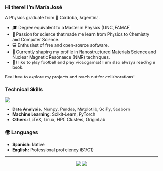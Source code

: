 ### Hi there! I’m María José
A Physics graduate from 📍 Córdoba, Argentina.

- 🎓 Degree equivalent to a Master in Physics (UNC, FAMAF)  
- 🌱 Passion for science that made me learn from Physics to Chemistry and Computer Science.
- 💻 Enthusiast of free and open-source software.
- 🌟 Currently shaping my profile in Nanostructured Materials Science and Nuclear Magnetic Resonance (NMR) techniques.
- 💬 I like to play football and play videogames! I am also always reading a book.

  
Feel free to explore my projects and reach out for collaborations!  
  
### Technical Skills <p align="center">
  <a href="https://skillicons.dev">
     <img src="https://skillicons.dev/icons?i=python,julia,fortran,linux,git,bash" />
  </a>
</p>

- **Data Analysis:** Numpy, Pandas, Matplotlib, SciPy, Seaborn  
- **Machine Learning:** Scikit-Learn, PyTorch  
- **Others:** LaTeX, Linux, HPC Clusters, OriginLab
  

### 🌍 Languages
- **Spanish:** Native  
- **English:** Professional proficiency (B1/C1)

---

<div align="center">
<a target="_blank" href="https://www.linkedin.com/in/jjosedomenech/"><img src="https://img.shields.io/badge/-LinkedIn-0077B5?style=for-the-badge&logo=Linkedin&logoColor=white"></a>
<a target="_blank" href="mailto:m.jose.domenech@mi.unc.edu.ar"><img src="https://img.shields.io/badge/-Gmail-D14836?style=for-the-badge&logo=Gmail&logoColor=white"></a>
</div>
